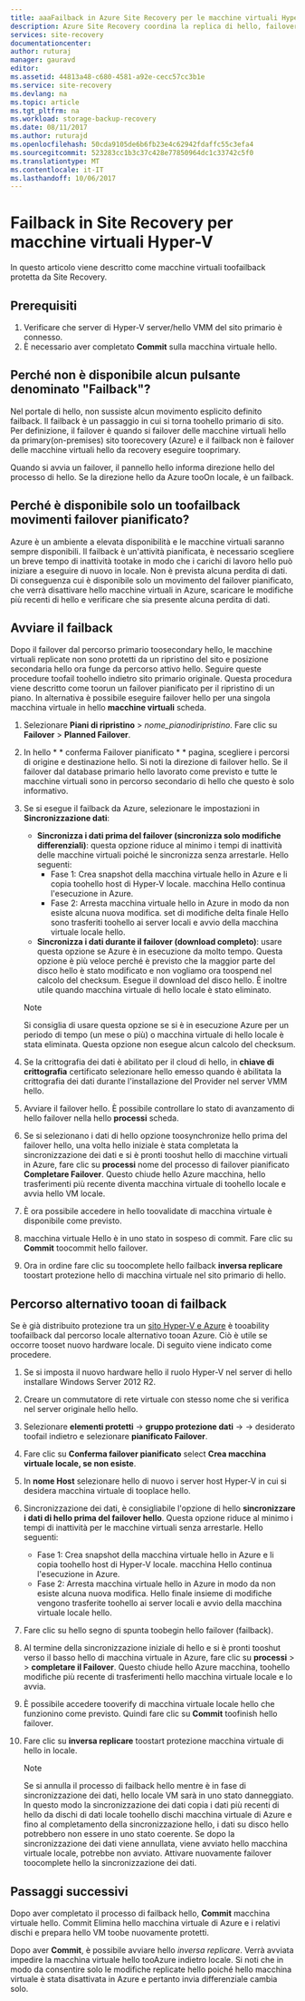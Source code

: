 ```yaml
---
title: aaaFailback in Azure Site Recovery per le macchine virtuali Hyper-v | Documenti Microsoft
description: Azure Site Recovery coordina la replica di hello, failover e il ripristino delle macchine virtuali e server fisici. Scopri il failback da Data Center Azure tooon locale.
services: site-recovery
documentationcenter: 
author: ruturaj
manager: gauravd
editor: 
ms.assetid: 44813a48-c680-4581-a92e-cecc57cc3b1e
ms.service: site-recovery
ms.devlang: na
ms.topic: article
ms.tgt_pltfrm: na
ms.workload: storage-backup-recovery
ms.date: 08/11/2017
ms.author: ruturajd
ms.openlocfilehash: 50cda9105de6b6fb23e4c62942fdaffc55c3efa4
ms.sourcegitcommit: 523283cc1b3c37c428e77850964dc1c33742c5f0
ms.translationtype: MT
ms.contentlocale: it-IT
ms.lasthandoff: 10/06/2017
---
```

# <a name="failback-in-site-recovery-for-hyper-v-virtual-machines"></a>Failback in Site Recovery per macchine virtuali Hyper-V

In questo articolo viene descritto come macchine virtuali toofailback protetta da Site Recovery.

## <a name="prerequisites"></a>Prerequisiti
1. Verificare che server di Hyper-V server/hello VMM del sito primario è connesso.
2. È necessario aver completato **Commit** sulla macchina virtuale hello.

## <a name="why-is-there-no-button-called-failback"></a>Perché non è disponibile alcun pulsante denominato "Failback"?
Nel portale di hello, non sussiste alcun movimento esplicito definito failback. Il failback è un passaggio in cui si torna toohello primario di sito. Per definizione, il failover è quando si failover delle macchine virtuali hello da primary(on-premises) sito toorecovery (Azure) e il failback non è failover delle macchine virtuali hello da recovery eseguire tooprimary.

Quando si avvia un failover, il pannello hello informa direzione hello del processo di hello. Se la direzione hello da Azure tooOn locale, è un failback.

## <a name="why-is-there-only-a-planned-failover-gesture-toofailback"></a>Perché è disponibile solo un toofailback movimenti failover pianificato?
Azure è un ambiente a elevata disponibilità e le macchine virtuali saranno sempre disponibili. Il failback è un'attività pianificata, è necessario scegliere un breve tempo di inattività tootake in modo che i carichi di lavoro hello può iniziare a eseguire di nuovo in locale. Non è prevista alcuna perdita di dati. Di conseguenza cui è disponibile solo un movimento del failover pianificato, che verrà disattivare hello macchine virtuali in Azure, scaricare le modifiche più recenti di hello e verificare che sia presente alcuna perdita di dati.

## <a name="initiate-failback"></a>Avviare il failback
Dopo il failover dal percorso primario toosecondary hello, le macchine virtuali replicate non sono protetti da un ripristino del sito e posizione secondaria hello ora funge da percorso attivo hello. Seguire queste procedure toofail toohello indietro sito primario originale. Questa procedura viene descritto come toorun un failover pianificato per il ripristino di un piano. In alternativa è possibile eseguire failover hello per una singola macchina virtuale in hello **macchine virtuali** scheda.

1. Selezionare **Piani di ripristino** > *nome_pianodiripristino*. Fare clic su **Failover** > **Planned Failover**.
2. In hello * * conferma Failover pianificato * * pagina, scegliere i percorsi di origine e destinazione hello. Si noti la direzione di failover hello. Se il failover dal database primario hello lavorato come previsto e tutte le macchine virtuali sono in percorso secondario di hello che questo è solo informativo.
3. Se si esegue il failback da Azure, selezionare le impostazioni in **Sincronizzazione dati**:

   * **Sincronizza i dati prima del failover (sincronizza solo modifiche differenziali)**: questa opzione riduce al minimo i tempi di inattività delle macchine virtuali poiché le sincronizza senza arrestarle. Hello seguenti:
     * Fase 1: Crea snapshot della macchina virtuale hello in Azure e li copia toohello host di Hyper-V locale. macchina Hello continua l'esecuzione in Azure.
     * Fase 2: Arresta macchina virtuale hello in Azure in modo da non esiste alcuna nuova modifica. set di modifiche delta finale Hello sono trasferiti toohello ai server locali e avvio della macchina virtuale locale hello.

    - **Sincronizza i dati durante il failover (download completo)**: usare questa opzione se Azure è in esecuzione da molto tempo. Questa opzione è più veloce perché è previsto che la maggior parte del disco hello è stato modificato e non vogliamo ora toospend nel calcolo del checksum. Esegue il download del disco hello. È inoltre utile quando macchina virtuale di hello locale è stato eliminato.

    >[!NOTE]
    >Si consiglia di usare questa opzione se si è in esecuzione Azure per un periodo di tempo (un mese o più) o macchina virtuale di hello locale è stata eliminata. Questa opzione non esegue alcun calcolo del checksum.
    >
    >




4. Se la crittografia dei dati è abilitato per il cloud di hello, in **chiave di crittografia** certificato selezionare hello emesso quando è abilitata la crittografia dei dati durante l'installazione del Provider nel server VMM hello.
5. Avviare il failover hello. È possibile controllare lo stato di avanzamento di hello failover nella hello **processi** scheda.
6. Se si selezionano i dati di hello opzione toosynchronize hello prima del failover hello, una volta hello iniziale è stata completata la sincronizzazione dei dati e si è pronti tooshut hello di macchine virtuali in Azure, fare clic su **processi** nome del processo di failover pianificato **Completare Failover**. Questo chiude hello Azure macchina, hello trasferimenti più recente diventa macchina virtuale di toohello locale e avvia hello VM locale.
7. È ora possibile accedere in hello toovalidate di macchina virtuale è disponibile come previsto.
8. macchina virtuale Hello è in uno stato in sospeso di commit. Fare clic su **Commit** toocommit hello failover.
9. Ora in ordine fare clic su toocomplete hello failback **inversa replicare** toostart protezione hello di macchina virtuale nel sito primario di hello.

## <a name="failback-tooan-alternate-location"></a>Percorso alternativo tooan di failback
Se è già distribuito protezione tra un [sito Hyper-V e Azure](site-recovery-hyper-v-site-to-azure.md) è tooability toofailback dal percorso locale alternativo tooan Azure. Ciò è utile se occorre tooset nuovo hardware locale. Di seguito viene indicato come procedere.

1. Se si imposta il nuovo hardware hello il ruolo Hyper-V nel server di hello installare Windows Server 2012 R2.
2. Creare un commutatore di rete virtuale con stesso nome che si verifica nel server originale hello hello.
3. Selezionare **elementi protetti** -> **gruppo protezione dati**  ->  <ProtectionGroupName>  ->  <VirtualMachineName> desiderato toofail indietro e selezionare **pianificato Failover**.
4. Fare clic su **Conferma failover pianificato** select **Crea macchina virtuale locale, se non esiste**.
5. In **nome Host** selezionare hello di nuovo i server host Hyper-V in cui si desidera macchina virtuale di tooplace hello.
6. Sincronizzazione dei dati, è consigliabile l'opzione di hello **sincronizzare i dati di hello prima del failover hello**. Questa opzione riduce al minimo i tempi di inattività per le macchine virtuali senza arrestarle. Hello seguenti:

   * Fase 1: Crea snapshot della macchina virtuale hello in Azure e li copia toohello host di Hyper-V locale. macchina Hello continua l'esecuzione in Azure.
   * Fase 2: Arresta macchina virtuale hello in Azure in modo da non esiste alcuna nuova modifica. Hello finale insieme di modifiche vengono trasferite toohello ai server locali e avvio della macchina virtuale locale hello.
7. Fare clic su hello segno di spunta toobegin hello failover (failback).
8. Al termine della sincronizzazione iniziale di hello e si è pronti tooshut verso il basso hello di macchina virtuale in Azure, fare clic su **processi** > <planned failover job> > **completare il Failover**. Questo chiude hello Azure macchina, toohello modifiche più recente di trasferimenti hello macchina virtuale locale e lo avvia.
9. È possibile accedere tooverify di macchina virtuale locale hello che funzionino come previsto. Quindi fare clic su **Commit** toofinish hello failover.
10. Fare clic su **inversa replicare** toostart protezione macchina virtuale di hello in locale.

    > [!NOTE]
    > Se si annulla il processo di failback hello mentre è in fase di sincronizzazione dei dati, hello locale VM sarà in uno stato danneggiato. In questo modo la sincronizzazione dei dati copia i dati più recenti di hello da dischi di dati locale toohello dischi macchina virtuale di Azure e fino al completamento della sincronizzazione hello, i dati su disco hello potrebbero non essere in uno stato coerente. Se dopo la sincronizzazione dei dati viene annullata, viene avviato hello macchina virtuale locale, potrebbe non avviato. Attivare nuovamente failover toocomplete hello la sincronizzazione dei dati.
    >
    >



## <a name="next-steps"></a>Passaggi successivi

Dopo aver completato il processo di failback hello, **Commit** macchina virtuale hello. Commit Elimina hello macchina virtuale di Azure e i relativi dischi e prepara hello VM toobe nuovamente protetti.

Dopo aver **Commit**, è possibile avviare hello *inversa replicare*. Verrà avviata impedire la macchina virtuale hello tooAzure indietro locale. Si noti che in modo da consentire solo le modifiche replicate hello poiché hello macchina virtuale è stata disattivata in Azure e pertanto invia differenziale cambia solo.

